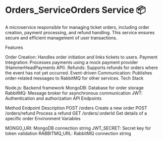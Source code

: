 # Orders_ServiceOrders Service 📦

A microservice responsible for managing ticket orders, including order creation, payment processing, and refund handling. This service ensures secure and efficient management of user transactions.

Features

Order Creation: Handles order initiation and links tickets to users.
Payment Integration: Processes payments using a mock payment provider (HammerHeadPayments API).
Refunds: Supports refunds for orders where the event has not yet occurred.
Event-driven Communication: Publishes order-related messages to RabbitMQ for other services.
Tech Stack

Node.js: Backend framework
MongoDB: Database for order storage
RabbitMQ: Message broker for asynchronous communication
JWT: Authentication and authorization
API Endpoints

Method	Endpoint	Description
POST	/orders	Create a new order
POST	/orders/refund	Process a refund
GET	/orders/:orderId	Get details of a specific order
Environment Variables

MONGO_URI: MongoDB connection string
JWT_SECRET: Secret key for token validation
RABBITMQ_URL: RabbitMQ connection string